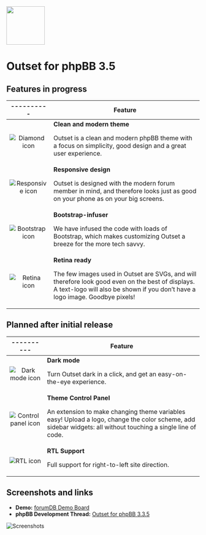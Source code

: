<img src="https://forumdb.net/assets/outset-outline-logo.svg" height="100" width="auto">

# Outset for phpBB 3.5

## Features in progress
|      ----------       |  Feature  |
| :-------------: | ------------- |
|![Diamond icon](https://forumdb.net/assets/solid-diamond.svg)|<strong>Clean and modern theme</strong> <p>Outset is a clean and modern phpBB theme with a focus on simplicity, good design and a great user experience.</p>|
|![Responsive icon](https://forumdb.net/assets/solid-responsive.svg)|<strong>Responsive design</strong><p>Outset is designed with the modern forum member in mind, and therefore looks just as good on your phone as on your big screens.</p>|
|![Bootstrap icon](https://forumdb.net/assets/solid-bootstrap.svg)|<strong>Bootstrap-infuser</strong><p>We have infused the code with loads of Bootstrap, which makes customizing Outset a breeze for the more tech savvy.</p>|
|![Retina icon](https://forumdb.net/assets/solid-retina.svg)|<strong>Retina ready</strong><p>The few images used in Outset are SVGs, and will therefore look good even on the best of displays. A text-logo will also be shown if you don’t have a logo image. Goodbye pixels!</p>|

## Planned after initial release
|      ----------       |  Feature  |
| :-------------: | ------------- |
|![Dark mode icon](https://forumdb.net/assets/dotted-dark.svg)|<strong>Dark mode</strong> <p>Turn Outset dark in a click, and get an easy-on-the-eye experience.</p>|
|![Control panel icon](https://forumdb.net/assets/dotted-panel.svg)|<strong>Theme Control Panel</strong><p>An extension to make changing theme variables easy! Upload a logo, change the color scheme, add sidebar widgets: all without touching a single line of code.</p>|
|![RTL icon](https://forumdb.net/assets/dotted-rtl.svg)|<strong>RTL Support</strong><p>Full support for right-to-left site direction.</p>|

## Screenshots and links
- **Demo:** [forumDB Demo Board](https://phpbb.forumdb.net)
- **phpBB Development Thread:** [Outset for phpBB 3.3.5](https://www.phpbb.com/community/viewtopic.php?f=691&t=2614196)

![Screenshots](https://forumdb.net/assets/preview-outset.png)
